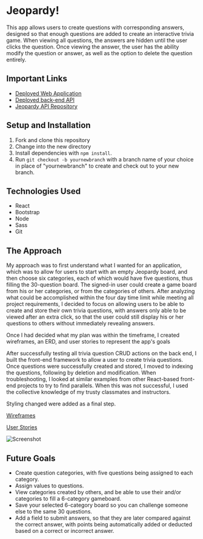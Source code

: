# Jeopardy!
This app allows users to create questions with corresponding answers, designed so that enough questions are added to create an interactive trivia game. When viewing all questions, the answers are hidden until the user clicks the question. Once viewing the answer, the user has the ability modify the question or answer, as well as the option to delete the question entirely.

## Important Links
  - [Deployed Web Application](https://tylerr36.github.io/jeopardy-client/)
  - [Deployed back-end API](https://secure-plains-22928.herokuapp.com/)
  - [Jeopardy API Repository](https://github.com/tylerr36/jeopardy-api)

## Setup and Installation
1. Fork and clone this repository
2. Change into the new directory
3. Install dependencies with `npm install`.
4. Run `git checkout -b yournewbranch` with a branch name of your choice in place of "yournewbranch" to create and check out to your new branch.

## Technologies Used
  - React
  - Bootstrap
  - Node
  - Sass
  - Git

## The Approach
My approach was to first understand what I wanted for an application, which was to allow for users to start with an empty Jeopardy board, and then choose six categories, each of which would have five questions, thus filling the 30-question board. The signed-in user could create a game board from his or her categories, or from the categories of others. After analyzing what could be accomplished within the four day time limit while meeting all project requirements, I decided to focus on allowing users to be able to create and store their own trivia questions, with answers only able to be viewed after an extra click, so that the user could still display his or her questions to others without immediately revealing answers.

Once I had decided what my plan was within the timeframe, I created wireframes, an ERD, and user stories to represent the app's goals

After successfully testing all trivia question CRUD actions on the back end, I built the front-end framework to allow a user to create trivia questions. Once questions were successfully created and stored, I moved to indexing the questions, following by deletion and modification. When troubleshooting, I looked at similar examples from other React-based front-end projects to try to find parallels. When this was not successful, I used the collective knowledge of my trusty classmates and instructors.

Styling changed were added as a final step.

[Wireframes](https://i.imgur.com/prkXnkM.jpg)

[User Stories](https://i.imgur.com/cI2JEQO.png)

![Screenshot](https://i.imgur.com/nf5gnfd.png)

## Future Goals
- Create question categories, with five questions being assigned to each category.
- Assign values to questions.
- View categories created by others, and be able to use their and/or categories to fill a 6-category gameboard.
 - Save your selected 6-category board so you can challenge someone else to the same 30 questions.
 - Add a field to submit answers, so that they are later compared against the correct answer, with points being automatically added or deducted based on a correct or incorrect answer.
